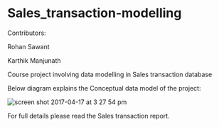 # Sales_transaction-modelling

Contributors:

Rohan Sawant

Karthik Manjunath



Course project involving data modelling in Sales transaction database

Below diagram explains the Conceptual data model of the project:

![screen shot 2017-04-17 at 3 27 54 pm](https://cloud.githubusercontent.com/assets/8406712/25107239/ffeb8f5a-2382-11e7-98f4-143b334dd08d.png)

For full details please read the Sales transaction report.
